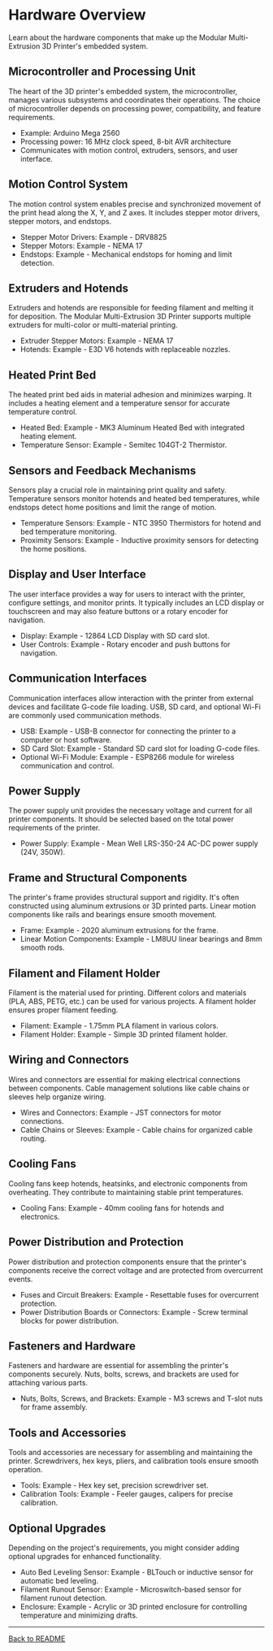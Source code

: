 # Hardware Overview

Learn about the hardware components that make up the Modular Multi-Extrusion 3D Printer's embedded system.
    
## Microcontroller and Processing Unit

The heart of the 3D printer's embedded  system, the microcontroller, manages various subsystems and coordinates their operations. The choice of microcontroller depends on processing power, compatibility, and feature requirements.

- Example: Arduino Mega 2560
- Processing power: 16 MHz clock speed, 8-bit AVR architecture
- Communicates with motion control, extruders, sensors, and user interface.
 
## Motion Control System

The motion control system enables precise and synchronized movement of the print head along the X, Y, and Z axes. It includes stepper motor drivers, stepper motors, and endstops.

- Stepper Motor Drivers: Example - DRV8825
- Stepper Motors: Example - NEMA 17
- Endstops: Example - Mechanical endstops for homing and limit detection.

## Extruders and Hotends

Extruders and hotends are responsible for feeding filament and melting it for deposition. The Modular Multi-Extrusion 3D Printer supports multiple extruders for multi-color or multi-material printing.

- Extruder Stepper Motors: Example - NEMA 17
- Hotends: Example - E3D V6 hotends with replaceable nozzles.

## Heated Print Bed

The heated print bed aids in material adhesion and minimizes warping. It includes a heating element and a temperature sensor for accurate temperature control.

- Heated Bed: Example - MK3 Aluminum Heated Bed with integrated heating element.
- Temperature Sensor: Example - Semitec 104GT-2 Thermistor.

## Sensors and Feedback Mechanisms

Sensors play a crucial role in maintaining print quality and safety. Temperature sensors monitor hotends and heated bed temperatures, while endstops detect home positions and limit the range of motion.

- Temperature Sensors: Example - NTC 3950 Thermistors for hotend and bed temperature monitoring.
- Proximity Sensors: Example - Inductive proximity sensors for detecting the home positions.

## Display and User Interface

The user interface provides a way for users to interact with the printer, configure settings, and monitor prints. It typically includes an LCD display or touchscreen and may also feature buttons or a rotary encoder for navigation.

- Display: Example - 12864 LCD Display with SD card slot.
- User Controls: Example - Rotary encoder and push buttons for navigation.

## Communication Interfaces

Communication interfaces allow interaction with the printer from external devices and facilitate G-code file loading. USB, SD card, and optional Wi-Fi are commonly used communication methods.

- USB: Example - USB-B connector for connecting the printer to a computer or host software.
- SD Card Slot: Example - Standard SD card slot for loading G-code files.
- Optional Wi-Fi Module: Example - ESP8266 module for wireless communication and control.

## Power Supply

The power supply unit provides the necessary voltage and current for all printer components. It should be selected based on the total power requirements of the printer.

- Power Supply: Example - Mean Well LRS-350-24 AC-DC power supply (24V, 350W).

## Frame and Structural Components

The printer's frame provides structural support and rigidity. It's often constructed using aluminum extrusions or 3D printed parts. Linear motion components like rails and bearings ensure smooth movement.

- Frame: Example - 2020 aluminum extrusions for the frame.
- Linear Motion Components: Example - LM8UU linear bearings and 8mm smooth rods.

## Filament and Filament Holder

Filament is the material used for printing. Different colors and materials (PLA, ABS, PETG, etc.) can be used for various projects. A filament holder ensures proper filament feeding.

- Filament: Example - 1.75mm PLA filament in various colors.
- Filament Holder: Example - Simple 3D printed filament holder.

## Wiring and Connectors

Wires and connectors are essential for making electrical connections between components. Cable management solutions like cable chains or sleeves help organize wiring.

- Wires and Connectors: Example - JST connectors for motor connections.
- Cable Chains or Sleeves: Example - Cable chains for organized cable routing.

## Cooling Fans

Cooling fans keep hotends, heatsinks, and electronic components from overheating. They contribute to maintaining stable print temperatures.

- Cooling Fans: Example - 40mm cooling fans for hotends and electronics.

## Power Distribution and Protection

Power distribution and protection components ensure that the printer's components receive the correct voltage and are protected from overcurrent events.

- Fuses and Circuit Breakers: Example - Resettable fuses for overcurrent protection.
- Power Distribution Boards or Connectors: Example - Screw terminal blocks for power distribution.

## Fasteners and Hardware

Fasteners and hardware are essential for assembling the printer's components securely. Nuts, bolts, screws, and brackets are used for attaching various parts.

- Nuts, Bolts, Screws, and Brackets: Example - M3 screws and T-slot nuts for frame assembly.

## Tools and Accessories

Tools and accessories are necessary for assembling and maintaining the printer. Screwdrivers, hex keys, pliers, and calibration tools ensure smooth operation.

- Tools: Example - Hex key set, precision screwdriver set.
- Calibration Tools: Example - Feeler gauges, calipers for precise calibration.

## Optional Upgrades

Depending on the project's requirements, you might consider adding optional upgrades for enhanced functionality.

- Auto Bed Leveling Sensor: Example - BLTouch or inductive sensor for automatic bed leveling.
- Filament Runout Sensor: Example - Microswitch-based sensor for filament runout detection.
- Enclosure: Example - Acrylic or 3D printed enclosure for controlling temperature and minimizing drafts.

---

[Back to README](README.md)
